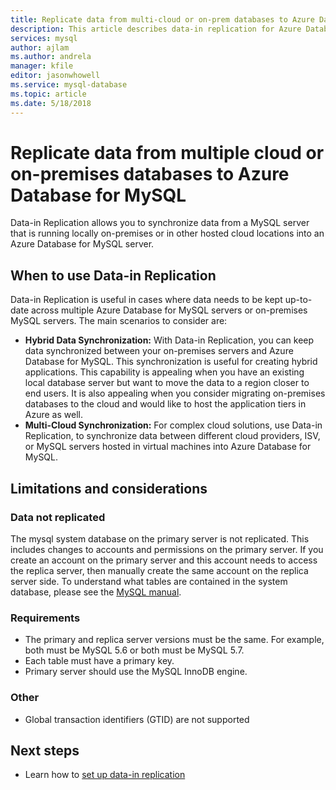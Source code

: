 ```yaml
---
title: Replicate data from multi-cloud or on-prem databases to Azure Database for MySQL.
description: This article describes data-in replication for Azure Database for MySQL.
services: mysql
author: ajlam
ms.author: andrela
manager: kfile
editor: jasonwhowell
ms.service: mysql-database
ms.topic: article
ms.date: 5/18/2018
---
```


# Replicate data from multiple cloud or on-premises databases to Azure Database for MySQL

Data-in Replication allows you to synchronize data from a MySQL server that is running locally on-premises or in other hosted cloud locations into an Azure Database for MySQL server.

## When to use Data-in Replication
Data-in Replication is useful in cases where data needs to be kept up-to-date across multiple Azure Database for MySQL servers or on-premises MySQL servers. The main scenarios to consider are:

- **Hybrid Data Synchronization:** With Data-in Replication, you can keep data synchronized between your on-premises servers and Azure Database for MySQL. This synchronization is useful for creating hybrid applications. This capability is appealing when you have an existing local database server but want to move the data to a region closer to end users. It is also appealing when you consider migrating on-premises databases to the cloud and would like to host the application tiers in Azure as well.
- **Multi-Cloud Synchronization:** For complex cloud solutions, use Data-in Replication, to synchronize data between different cloud providers, ISV, or MySQL servers hosted in virtual machines into Azure Database for MySQL.

## Limitations and considerations

### Data not replicated
The mysql system database on the primary server is not replicated. This includes changes to accounts and permissions on the primary server. If you create an account on the primary server and this account needs to access the replica server, then manually create the same account on the replica server side. To understand what tables are contained in the system database, please see the [MySQL manual](https://dev.mysql.com/doc/refman/5.7/en/system-database.html).

### Requirements
- The primary and replica server versions must be the same. For example, both must be MySQL 5.6 or both must be MySQL 5.7.
- Each table must have a primary key.
- Primary server should use the MySQL InnoDB engine.

### Other
- Global transaction identifiers (GTID) are not supported

## Next steps
- Learn how to [set up data-in replication]()